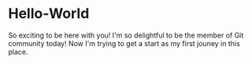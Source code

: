 # Hello-World
So exciting to be here with you!
I'm so delightful to be the member of Git community today! Now I'm trying to get a start as my first jouney in this place.
